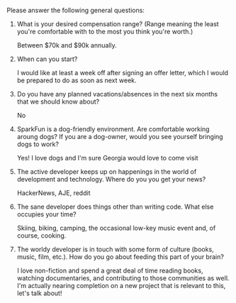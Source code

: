 Please answer the following general questions:

1. What is your desired compensation range? (Range meaning the least you're comfortable with to the most you think you're worth.)

    Between $70k and $90k annually.

2. When can you start?
 
    I would like at least a week off after signing an offer letter, which I would be prepared to do as soon as next week.

3. Do you have any planned vacations/absences in the next six months that we should know about?

    No

4. SparkFun is a dog-friendly environment. Are comfortable working aroung dogs? If you are a dog-owner, would you see yourself bringing dogs to work?

    Yes! I love dogs and I'm sure Georgia would love to come visit

5. The active developer keeps up on happenings in the world of development and technology. Where do you you get your news?

    HackerNews, AJE, reddit

6. The sane developer does things other than writing code. What else occupies your time?

    Skiing, biking, camping, the occasional low-key music event and, of course, cooking.

7. The worldy developer is in touch with some form of culture (books, music, film, etc.). How do you go about feeding this part of your brain?

    I love non-fiction and spend a great deal of time reading books, watching documentaries, and contributing to those communities as well. I'm actually nearing completion on a new project that is relevant to this, let's talk about!
